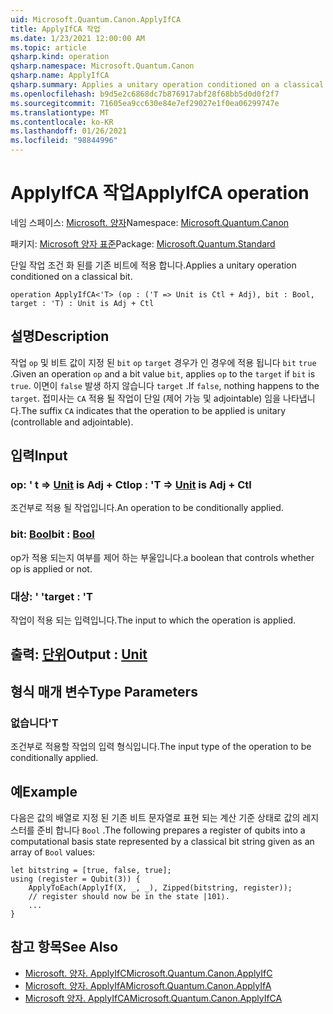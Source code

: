 ```yaml
---
uid: Microsoft.Quantum.Canon.ApplyIfCA
title: ApplyIfCA 작업
ms.date: 1/23/2021 12:00:00 AM
ms.topic: article
qsharp.kind: operation
qsharp.namespace: Microsoft.Quantum.Canon
qsharp.name: ApplyIfCA
qsharp.summary: Applies a unitary operation conditioned on a classical bit.
ms.openlocfilehash: b9d5e2c6868dc7b876917abf28f68bb5d0d0f2f7
ms.sourcegitcommit: 71605ea9cc630e84e7ef29027e1f0ea06299747e
ms.translationtype: MT
ms.contentlocale: ko-KR
ms.lasthandoff: 01/26/2021
ms.locfileid: "98844996"
---
```

# <a name="applyifca-operation"></a><span data-ttu-id="a2e7e-102">ApplyIfCA 작업</span><span class="sxs-lookup"><span data-stu-id="a2e7e-102">ApplyIfCA operation</span></span>

<span data-ttu-id="a2e7e-103">네임 스페이스: [Microsoft. 양자](xref:Microsoft.Quantum.Canon)</span><span class="sxs-lookup"><span data-stu-id="a2e7e-103">Namespace: [Microsoft.Quantum.Canon](xref:Microsoft.Quantum.Canon)</span></span>

<span data-ttu-id="a2e7e-104">패키지: [Microsoft 양자 표준](https://nuget.org/packages/Microsoft.Quantum.Standard)</span><span class="sxs-lookup"><span data-stu-id="a2e7e-104">Package: [Microsoft.Quantum.Standard](https://nuget.org/packages/Microsoft.Quantum.Standard)</span></span>


<span data-ttu-id="a2e7e-105">단일 작업 조건 화 된를 기존 비트에 적용 합니다.</span><span class="sxs-lookup"><span data-stu-id="a2e7e-105">Applies a unitary operation conditioned on a classical bit.</span></span>

```qsharp
operation ApplyIfCA<'T> (op : ('T => Unit is Ctl + Adj), bit : Bool, target : 'T) : Unit is Adj + Ctl
```


## <a name="description"></a><span data-ttu-id="a2e7e-106">설명</span><span class="sxs-lookup"><span data-stu-id="a2e7e-106">Description</span></span>

<span data-ttu-id="a2e7e-107">작업 `op` 및 비트 값이 지정 된 `bit` `op` `target` 경우가 인 경우에 적용 됩니다 `bit` `true` .</span><span class="sxs-lookup"><span data-stu-id="a2e7e-107">Given an operation `op` and a bit value `bit`, applies `op` to the `target` if `bit` is `true`.</span></span> <span data-ttu-id="a2e7e-108">이면이 `false` 발생 하지 않습니다 `target` .</span><span class="sxs-lookup"><span data-stu-id="a2e7e-108">If `false`, nothing happens to the `target`.</span></span>
<span data-ttu-id="a2e7e-109">접미사는 `CA` 적용 될 작업이 단일 (제어 가능 및 adjointable) 임을 나타냅니다.</span><span class="sxs-lookup"><span data-stu-id="a2e7e-109">The suffix `CA` indicates that the operation to be applied is unitary (controllable and adjointable).</span></span>

## <a name="input"></a><span data-ttu-id="a2e7e-110">입력</span><span class="sxs-lookup"><span data-stu-id="a2e7e-110">Input</span></span>

### <a name="op--t--unit--is-adj--ctl"></a><span data-ttu-id="a2e7e-111">op: ' t => [Unit](xref:microsoft.quantum.lang-ref.unit)  is Adj + Ctl</span><span class="sxs-lookup"><span data-stu-id="a2e7e-111">op : 'T => [Unit](xref:microsoft.quantum.lang-ref.unit)  is Adj + Ctl</span></span>

<span data-ttu-id="a2e7e-112">조건부로 적용 될 작업입니다.</span><span class="sxs-lookup"><span data-stu-id="a2e7e-112">An operation to be conditionally applied.</span></span>


### <a name="bit--bool"></a><span data-ttu-id="a2e7e-113">bit: [Bool](xref:microsoft.quantum.lang-ref.bool)</span><span class="sxs-lookup"><span data-stu-id="a2e7e-113">bit : [Bool](xref:microsoft.quantum.lang-ref.bool)</span></span>

<span data-ttu-id="a2e7e-114">op가 적용 되는지 여부를 제어 하는 부울입니다.</span><span class="sxs-lookup"><span data-stu-id="a2e7e-114">a boolean that controls whether op is applied or not.</span></span>


### <a name="target--t"></a><span data-ttu-id="a2e7e-115">대상: ' '</span><span class="sxs-lookup"><span data-stu-id="a2e7e-115">target : 'T</span></span>

<span data-ttu-id="a2e7e-116">작업이 적용 되는 입력입니다.</span><span class="sxs-lookup"><span data-stu-id="a2e7e-116">The input to which the operation is applied.</span></span>



## <a name="output--unit"></a><span data-ttu-id="a2e7e-117">출력: [단위](xref:microsoft.quantum.lang-ref.unit)</span><span class="sxs-lookup"><span data-stu-id="a2e7e-117">Output : [Unit](xref:microsoft.quantum.lang-ref.unit)</span></span>



## <a name="type-parameters"></a><span data-ttu-id="a2e7e-118">형식 매개 변수</span><span class="sxs-lookup"><span data-stu-id="a2e7e-118">Type Parameters</span></span>

### <a name="t"></a><span data-ttu-id="a2e7e-119">없습니다</span><span class="sxs-lookup"><span data-stu-id="a2e7e-119">'T</span></span>

<span data-ttu-id="a2e7e-120">조건부로 적용할 작업의 입력 형식입니다.</span><span class="sxs-lookup"><span data-stu-id="a2e7e-120">The input type of the operation to be conditionally applied.</span></span>

## <a name="example"></a><span data-ttu-id="a2e7e-121">예</span><span class="sxs-lookup"><span data-stu-id="a2e7e-121">Example</span></span>

<span data-ttu-id="a2e7e-122">다음은 값의 배열로 지정 된 기존 비트 문자열로 표현 되는 계산 기준 상태로 값의 레지스터를 준비 합니다 `Bool` .</span><span class="sxs-lookup"><span data-stu-id="a2e7e-122">The following prepares a register of qubits into a computational basis state represented by a classical bit string given as an array of `Bool` values:</span></span>

```qsharp
let bitstring = [true, false, true];
using (register = Qubit(3)) {
    ApplyToEach(ApplyIf(X, _, _), Zipped(bitstring, register));
    // register should now be in the state |101⟩.
    ...
}
```

## <a name="see-also"></a><span data-ttu-id="a2e7e-123">참고 항목</span><span class="sxs-lookup"><span data-stu-id="a2e7e-123">See Also</span></span>

- [<span data-ttu-id="a2e7e-124">Microsoft. 양자. ApplyIfC</span><span class="sxs-lookup"><span data-stu-id="a2e7e-124">Microsoft.Quantum.Canon.ApplyIfC</span></span>](xref:Microsoft.Quantum.Canon.ApplyIfC)
- [<span data-ttu-id="a2e7e-125">Microsoft. 양자. ApplyIfA</span><span class="sxs-lookup"><span data-stu-id="a2e7e-125">Microsoft.Quantum.Canon.ApplyIfA</span></span>](xref:Microsoft.Quantum.Canon.ApplyIfA)
- [<span data-ttu-id="a2e7e-126">Microsoft 양자. ApplyIfCA</span><span class="sxs-lookup"><span data-stu-id="a2e7e-126">Microsoft.Quantum.Canon.ApplyIfCA</span></span>](xref:Microsoft.Quantum.Canon.ApplyIfCA)